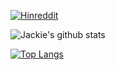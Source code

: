 [![Hinreddit](https://github-readme-stats.vercel.app/api/pin/?username=syeehyn&repo=hinreddit)](https://github.com/syeehyn/hinreddit)

![Jackie's github stats](https://github-readme-stats.vercel.app/api?username=syeehyn&hide=stars,prs,issues,contribs&count_private=true&theme=dark)

[![Top Langs](https://github-readme-stats.vercel.app/api/top-langs/?username=syeehyn&hide=jupyter%20notebook&theme=dark)](https://github.com/anuraghazra/github-readme-stats)
